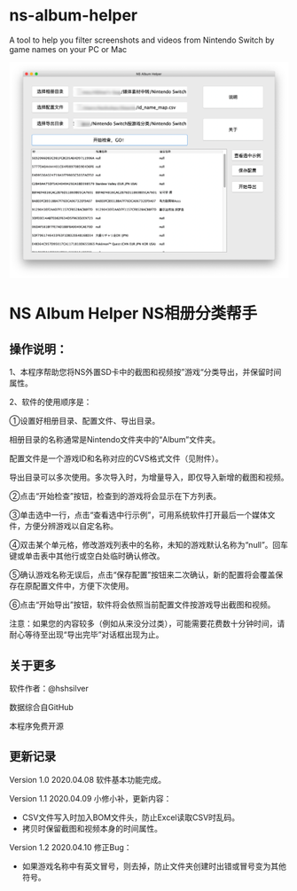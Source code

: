 # ns-album-helper
A tool to help you filter screenshots and videos from Nintendo Switch by game names on your PC or Mac

![Demo](demo/NSAH-Demo.png "optional title")


# NS Album Helper NS相册分类帮手

## 操作说明：

1、本程序帮助您将NS外置SD卡中的截图和视频按”游戏“分类导出，并保留时间属性。

2、软件的使用顺序是：

①设置好相册目录、配置文件、导出目录。

相册目录的名称通常是Nintendo文件夹中的“Album”文件夹。

配置文件是一个游戏ID和名称对应的CVS格式文件（见附件）。

导出目录可以多次使用。多次导入时，为增量导入，即仅导入新增的截图和视频。

②点击“开始检查”按钮，检查到的游戏将会显示在下方列表。

③单击选中一行，点击“查看选中行示例”，可用系统软件打开最后一个媒体文件，方便分辨游戏以自定名称。

④双击某个单元格，修改游戏列表中的名称，未知的游戏默认名称为“null”。回车键或单击表中其他行或空白处临时确认修改。

⑤确认游戏名称无误后，点击“保存配置”按钮来二次确认，新的配置将会覆盖保存在原配置文件中，方便下次使用。

⑥点击“开始导出”按钮，软件将会依照当前配置文件按游戏导出截图和视频。

注意：如果您的内容较多（例如从来没分过类），可能需要花费数十分钟时间，请耐心等待至出现“导出完毕”对话框出现为止。

## 关于更多
软件作者：@hshsilver

数据综合自GitHub

本程序免费开源



## 更新记录

Version 1.0 2020.04.08 软件基本功能完成。

Version 1.1 2020.04.09 小修小补，更新内容：
 - CSV文件写入时加入BOM文件头，防止Excel读取CSV时乱码。
 - 拷贝时保留截图和视频本身的时间属性。

Version 1.2 2020.04.10 修正Bug：
 - 如果游戏名称中有英文冒号，则去掉，防止文件夹创建时出错或冒号变为其他符号。